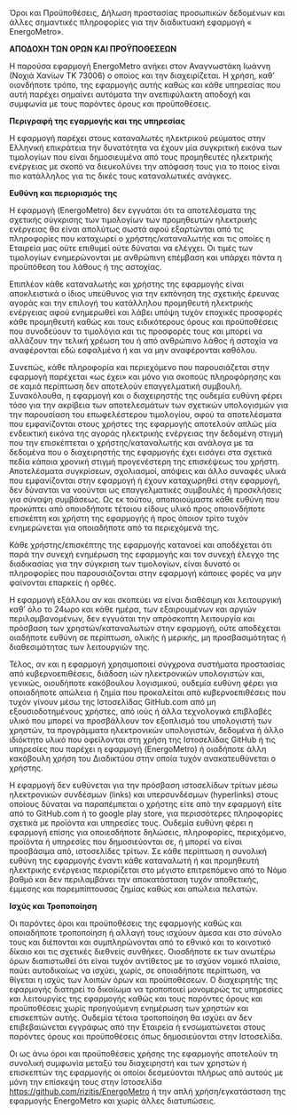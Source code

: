 
Όροι και Προϋποθέσεις, Δήλωση προστασίας προσωπικών δεδομένων και άλλες σημαντικές πληροφορίες για την διαδικτυακή εφαρμογή « EnergoMetro».

**ΑΠΟΔΟΧΗ ΤΩΝ ΟΡΩΝ ΚΑΙ ΠΡΟΫΠΟΘΕΣΕΩΝ**

Η παρούσα εφαρμογή  EnergoMetro ανήκει στον Αναγνωστάκη Ιωάννη (Νοχιά Χανίων ΤΚ 73006) ο οποίος και την διαχειρίζεται. Η χρήση, καθ’ οιονδήποτε τρόπο, της εφαρμογής αυτής καθώς και κάθε υπηρεσίας που αυτή παρέχει σημαίνει αυτόματα την ανεπιφύλακτη αποδοχή και συμφωνία με τους παρόντες όρους και προϋποθέσεις.


**Περιγραφή της εγαρμογής και της υπηρεσίας**

Η εφαρμογή παρέχει στους καταναλωτές ηλεκτρικού ρεύματος στην Ελληνική επικράτεια την δυνατότητα να έχουν μία συγκριτική εικόνα των τιμολογίων που είναι δημοσιευμένα από τους προμηθευτές ηλεκτρικής ενέργειας με σκοπό να διευκολύνει την απόφαση τους για το ποιος είναι πιο κατάλληλος για τις δικές τους καταναλωτικές ανάγκες.


**Ευθύνη και περιορισμός της**

Η εφαρμογή (EnergoMetro) δεν εγγυάται ότι τα αποτελέσματα της σχετικής σύγκρισης των τιμολογίων των προμηθευτών ηλεκτρικής ενέργειας θα είναι απολύτως σωστά αφού εξαρτώνται από τις πληροφορίες που καταχωρεί ο χρήστης/καταναλωτής και τις οποίες η Εταιρεία μας ούτε επιθυμεί ούτε δύναται να ελέγχει. Οι τιμές των τιμολογίων ενημερώνονται με ανθρώπινη επέμβαση και υπάρχει πάντα η προϋπόθεση του λάθους ή της αστοχίας.

Επιπλέον κάθε καταναλωτής και χρήστης της εφαρμογής είναι αποκλειστικά ο ίδιος υπεύθυνος για την εκπόνηση της σχετικής έρευνας αγοράς και την επιλογή του κατάλληλου προμηθευτή ηλεκτρικής ενέργειας αφού ενημερωθεί και λάβει υπόψη τυχόν εποχικές προσφορές κάθε προμηθευτή καθώς και τους ειδικότερους όρους και προϋποθέσεις που συνοδεύουν τα τιμολόγια και τις προσφορές τους και μπορεί να αλλάζουν την τελική χρέωση του ή από ανθρώπινο λάθος ή αστοχία να αναφέρονται εδώ εσφαλμένα ή και να μην αναφέρονται καθόλου.

Συνεπώς, κάθε πληροφορία και περιεχόμενο που παρουσιάζεται στην εφαρμογή παρέχεται «ως έχει» και μόνο για σκοπούς πληροφόρησης και σε καμιά περίπτωση δεν αποτελούν επαγγελματική συμβουλή. Συνακόλουθα, η εφαρμογή και ο διαχειρηστής της ουδεμία ευθύνη φέρει τόσο για την ακρίβεια των αποτελεσμάτων των σχετικών υπολογισμών για την παρουσίαση του επωφελέστερου τιμολογίου, αφού τα αποτελέσματα που εμφανίζονται στους χρήστες της εφαρμογής αποτελούν απλώς μία ενδεικτική εικόνα της αγοράς ηλεκτρικής ενέργειας την δεδομένη στιγμή που την επισκέπτεται ο χρήστης/καταναλωτής και ανάλογα με τα δεδομένα που ο διαχειρηστής της εφαρμογής έχει εισάγει στα σχετικά πεδία κάποια χρονική στιγμή προγενέστερη της επισκέψεως του χρήστη. Αποτελέσματα συγκρίσεων, σχολιασμοί, απόψεις και άλλο συναφές υλικά που εμφανίζονται στην εφαρμογή ή έχουν καταχωρηθεί στην εφαρμογή, δεν δύνανται να νοούνται ως επαγγελματικές συμβουλές ή προσκλήσεις για σύναψη συμβάσεως. Ως εκ τούτου, αποποιούμαστε κάθε ευθύνη που προκύπτει από οποιοδήποτε τέτοιου είδους υλικό προς οποιονδήποτε επισκέπτη και χρήστη της εφαρμογής ή προς όποιον τρίτο τυχόν ενημερώνεται για οποιαδήποτε από τα περιεχόμενά της.

Κάθε χρήστης/επισκέπτης της εφαρμογής κατανοεί και αποδέχεται ότι παρά την συνεχή ενημέρωση της εφαρμογής και τον συνεχή έλεγχο της διαδικασίας για την σύγκριση των τιμολογίων, είναι δυνατό οι πληροφορίες που παρουσιάζονται στην εφαρμογή κάποιες φορές να μην φαίνονται επαρκείς ή ορθές.

Η εφαρμογή εξάλλου αν και σκοπεύει να είναι διαθέσιμη και λειτουργική καθ’ όλο το 24ωρο και κάθε ημέρα, των εξαιρουμένων και αργιών περιλαμβανομένων, δεν εγγυάται την απρόσκοπτη λειτουργία και πρόσβαση των χρηστών/καταναλωτών στην εφαρμογή, ούτε αποδέχεται οιαδήποτε ευθύνη σε περίπτωση, ολικής ή μερικής, μη προσβασιμότητας ή διαθεσιμότητας των λειτουργιών της.

Τέλος, αν και η εφαρμογή χρησιμοποιεί σύγχρονα συστήματα προστασίας από κυβερνοεπιθέσεις, διάδοση ιών ηλεκτρονικών υπολογιστών και, γενικώς, οιουδήποτε κακόβουλου λογισμικού, ουδεμία ευθύνη φέρει για οποιαδήποτε απώλεια ή ζημία που προκαλείται από κυβερνοεπιθέσεις που τυχόν γίνουν μέσω της Ιστοσελίδας GitHub.com από μη εξουσιοδοτημένους χρήστες, από ιούς ή άλλα τεχνολογικά επιβλαβές υλικό που μπορεί να προσβάλλουν τον εξοπλισμό του υπολογιστή των χρηστών, τα προγράμματα ηλεκτρονικών υπολογιστών, δεδομένα ή άλλο ιδιόκτητο υλικό που οφείλονται στη χρήση της Ιστοσελίδας GitHub ή τις υπηρεσίες που παρέχει η εφαρμογή (EnergoMetro) ή οιαδήποτε άλλη κακόβουλη χρήση του Διαδικτύου στην οποία τυχόν ανακατευθύνεται ο χρήστης.

Η εφαρμογή δεν ευθύνεται για την πρόσβαση ιστοσελίδων τρίτων μέσω ηλεκτρονικών συνδέσμων (links) και υπερσυνδέσμων (hyperlinks) στους οποίους δύναται να παραπέμπεται ο χρήστης είτε από την εφαρμογή είτε από το GitHub.com ή το google play store, για περισσότερες πληροφορίες σχετικά με προϊόντα και υπηρεσίες τους. Ουδεμία ευθύνη φέρει η εφαρμογή επίσης για οποιεσδήποτε δηλώσεις, πληροφορίες, περιεχόμενο, προϊόντα ή υπηρεσίες που δημοσιεύονται σε, ή μπορεί να είναι προσβάσιμα από, ιστοσελίδες τρίτων. Σε κάθε περίπτωση η συνολική ευθύνη της εφαρμογής έναντι κάθε καταναλωτή ή και προμηθευτή ηλεκτρικής ενέργειας περιορίζεται στο μέγιστο επιτρεπόμενο από το Νόμο βαθμό και δεν περιλαμβάνει την αποκατάσταση τυχόν αποθετικής, έμμεσης και παρεμπίπτουσας ζημίας καθώς και απώλεια πελατών.

**Ισχύς και Τροποποίηση**

Οι παρόντες όροι και προϋποθέσεις της εφαρμογής καθώς και οποιαδήποτε τροποποίηση ή αλλαγή τους ισχύουν άμεσα και στο σύνολο τους και διέπονται και συμπληρώνονται από το εθνικό και το κοινοτικό δίκαιο και τις σχετικές διεθνείς συνθήκες. Οιοσδήποτε εκ των ανωτέρω όρων διαπιστωθεί ότι είναι τυχόν αντίθετος με το ισχύον νομικό πλαίσιο, παύει αυτοδικαίως να ισχύει, χωρίς, σε οποιαδήποτε περίπτωση, να θίγεται η ισχύς των λοιπών όρων και προϋποθέσεων. Ο διαχειρητής της εφαρμογής διατηρεί το δικαίωμα να τροποποιεί μονομερώς τις υπηρεσίες και λειτουργίες της εφαρμογής καθώς και τους παρόντες όρους και προϋποθέσεις χωρίς προηγούμενη ενημέρωση των χρηστών και επισκεπτών αυτής. Ουδεμία τέτοια τροποποίηση θα ισχύει αν δεν επιβεβαιώνεται εγγράφως από την Εταιρεία ή ενσωματώνεται στους παρόντες όρους και προϋποθέσεις όπως δημοσιεύονται στην Ιστοσελίδα.

Οι ως άνω όροι και προϋποθέσεις χρήσης της εφαρμογής αποτελούν τη συνολική συμφωνία μεταξύ του διαχειρηστή και των χρηστών ή επισκεπτών της εφαρμογής οι οποίοι δεσμεύονται πλήρως από αυτούς με μόνη την επίσκεψη τους στην Ιστοσελίδα https://github.com/rizitis/EnergoMetro ή την απλή χρήση/εγκατάσταση της εφαρμογής EnergoMetro και χωρίς άλλες διατυπώσεις.

